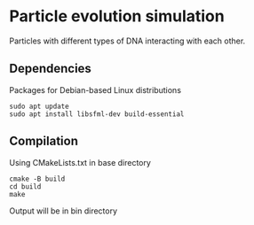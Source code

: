 # Particle evolution simulation

Particles with different types of DNA interacting with each other.

## Dependencies

Packages for Debian-based Linux distributions
    
    sudo apt update
    sudo apt install libsfml-dev build-essential


## Compilation

Using CMakeLists.txt in base directory

    cmake -B build
    cd build
    make

Output will be in bin directory
